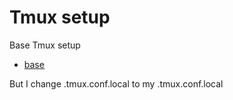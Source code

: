 # Tmux setup
Base Tmux setup
- [base](https://github.com/gpakosz/.tmux)

But I change .tmux.conf.local to my .tmux.conf.local
